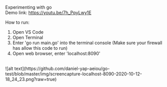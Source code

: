 Experimenting with go
<br/>
Demo link: https://youtu.be/7h_PpyLwy1E
<br/>

How to run:
<br/>
 1. Open VS Code
 2. Open Terminal
 3. Enter 'go run main.go' into the terminal console (Make sure your firewall has allow this code to run)
 4. Open web browser, enter 'localhost:8090'
 
<br/>
![alt text](https://github.com/daniel-yap-aeiou/go-test/blob/master/img/screencapture-localhost-8090-2020-10-12-18_24_23.png?raw=true)
